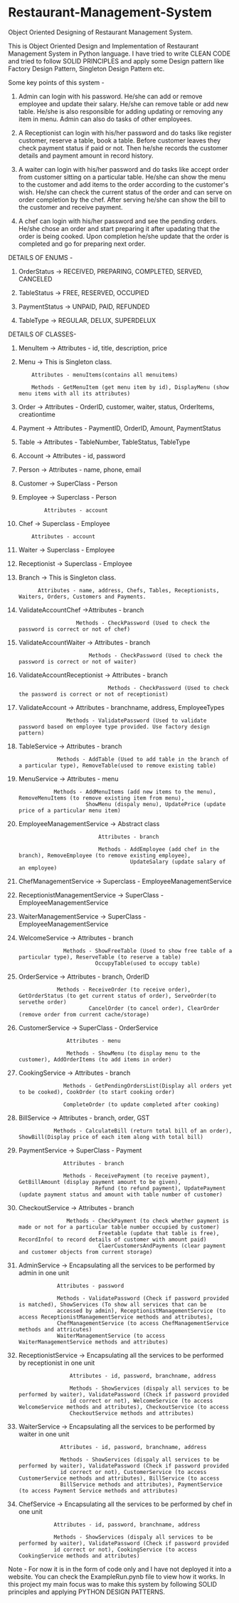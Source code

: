 # Restaurant-Management-System
Object Oriented Designing of Restaurant Management System.

This is Object Oriented Design and Implementation of Restaurant Management System in Python language. I have tried to write CLEAN CODE and tried to follow SOLID PRINCIPLES and
apply some Design pattern like Factory Design Pattern, Singleton Design Pattern etc.

Some key points of this system - 

1. Admin can login with his password. He/she can add or remove employee and update their salary. He/she can remove table or add new table. He/she is also responsible for adding    updating or removing any item in menu. Admin can also do tasks of other employees.

2. A Receptionist can login with his/her password and do tasks like register customer, reserve a table, book a table. Before customer leaves they check payment status if paid or    not. Then he/she records the customer details and payment amount in record history.

3. A waiter can login with his/her password and do tasks like accept order from customer sitting on a particular table. He/she can show the menu to the customer and add items to
   the order according to the customer's wish. He/she can check the current status of the order and can serve on order completion by the chef. After serving he/she can show the    bill to the customer and receive payment.

4. A chef can login with his/her password and see the pending orders. He/she chose an order and start preparing it after upadating that the order is being cooked. Upon       completion he/she update that the order is completed and  go for preparing next order.

DETAILS OF ENUMS -

1. OrderStatus -> RECEIVED, PREPARING, COMPLETED, SERVED, CANCELED

2. TableStatus -> FREE, RESERVED, OCCUPIED

3. PaymentStatus -> UNPAID, PAID, REFUNDED 

4. TableType -> REGULAR, DELUX, SUPERDELUX

DETAILS OF CLASSES-

1. MenuItem -> Attributes - id, title, description, price

2. Menu -> This is Singleton class.
           
           Attributes - menuItems(contains all menuitems)
           
           Methods - GetMenuItem (get menu item by id), DisplayMenu (show menu items with all its attributes)

3. Order -> Attributes - OrderID, customer, waiter, status, OrderItems, creationtime

4. Payment -> Attributes - PaymentID, OrderID, Amount, PaymentStatus

5. Table -> Attributes - TableNumber, TableStatus, TableType

6. Account -> Attributes - id, password

7. Person -> Attributes - name, phone, email

8. Customer -> SuperClass - Person

9. Employee -> Superclass - Person
               
               Attributes - account

10. Chef -> Superclass - Employee
           
            Attributes - account

11. Waiter -> Superclass - Employee

12. Receptionist -> Superclass - Employee

13. Branch -> This is Singleton class.
              
              Attributes - name, address, Chefs, Tables, Receptionists, Waiters, Orders, Customers and Payments.

14. ValidateAccountChef ->Attributes - branch
                          
                          Methods - CheckPassword (Used to check the password is correct or not of chef)

15. ValidateAccountWaiter ->  Attributes - branch
                              
                              Methods - CheckPassword (Used to check the password is correct or not of waiter)

16. ValidateAccountReceptionist ->  Attributes - branch
                                    
                                    Methods - CheckPassword (Used to check the password is correct or not of receptionist)

17. ValidateAccount -> Attributes - branchname, address, EmployeeTypes
                       
                       Methods - ValidatePassword (Used to validate password based on employee type provided. Use factory design pattern)

18. TableService -> Attributes - branch
                    
                    Methods - AddTable (Used to add table in the branch of a particular type), RemoveTable(used to remove existing table)

19. MenuService -> Attributes - menu
                   
                   Methods - AddMenuItems (add new items to the menu), RemoveMenuItems (to remove existing item from menu),
                             ShowMenu (dispaly menu), UpdatePrice (update price of a particular menu item)

20. EmployeeManagementService -> Abstract class
                                 
                                 Attributes - branch
                                 
                                 Methods - AddEmployee (add chef in the branch), RemoveEmployee (to remove existing employee),
                                           UpdateSalary (update salary of an employee)

21. ChefManagementService -> Superclass - EmployeeManagementService

22. ReceptionistManagementService -> SuperClass - EmployeeManagementService

23. WaiterManagementService -> SuperClass - EmployeeManagementService

24. WelcomeService -> Attributes - branch
                      
                      Methods - ShowFreeTable (Used to show free table of a particular type), ReserveTable (to reserve a table)
                                OccupyTable(used to occupy table)

25. OrderService -> Attributes - branch, OrderID
                    
                    Methods - ReceiveOrder (to receive order), GetOrderStatus (to get current status of order), ServeOrder(to servethe order)
                              CancelOrder (to cancel order), ClearOrder (remove order from current cache/storage)

26. CustomerService -> SuperClass - OrderService
                       
                       Attributes - menu
                       
                       Methods - ShowMenu (to display menu to the customer), AddOrderItems (to add items in order)

27. CookingService -> Attributes - branch
                      
                      Methods - GetPendingOrdersList(Display all orders yet to be cooked), CookOrder (to start cooking order) 
                      
                      CompleteOrder (to update completed after cooking)

28. BillService -> Attributes - branch, order, GST
                   
                   Methods - CalculateBill (return total bill of an order), ShowBill(Display price of each item along with total bill)

29. PaymentService -> SuperClass - Payment
                      
                      Attributes - branch
                      
                      Methods - ReceivePayment (to receive payment), GetBillAmount (display payment amount to be given),
                                Refund (to refund payment), UpdatePayment (update payment status and amount with table number of customer)

30. CheckoutService -> Attributes - branch
                       
                       Methods - CheckPayment (to check whether payment is made or not for a particular table number occupied by customer)
                                 Freetable (update that table is free), RecordInfo( to record details of customer with amount paid)
                                 ClaerCustomersAndPayments (clear payment and customer objects from current storage)

31. AdminService -> Encapsulating all the services to be performed by admin in one unit
                    
                    Attributes - password
                    
                    Methods - ValidatePassword (Check if password provided is matched), ShowServices (To show all services that can be
                    accessed by admin), ReceptionistManagementService (to access ReceptionistManagementService methods and attributes),
                    ChefManagementService (to access ChefManagementService methods and attricutes)
                    WaiterManagementService (to access WaiterManagementService methods and attributes)

32. ReceptionistService -> Encapsulating all the services to be performed by receptionist in one unit
                        
                        Attributes - id, password, branchname, address
                        
                        Methods - ShowServices (dispaly all services to be performed by waiter), ValidatePassword (Check if password provided
                        id correct or not), WelcomeService (to access WelcomeService methods and attributes), CheckoutService (to access 
                        CheckoutService methods and attributes)


33. WaiterService -> Encapsulating all the services to be performed by waiter in one unit
                     
                     Attributes - id, password, branchname, address
                     
                     Methods - ShowServices (dispaly all services to be performed by waiter), ValidatePassword (Check if password provided
                     id correct or not), CustomerService (to access CustomerService methods and attributes), BillService (to access 
                     BillService methods and attributes), PaymentService (to access Payment Service methods and attributes)

34. ChefService -> Encapsulating all the services to be performed by chef in one unit
                   
                   Attributes - id, password, branchname, address
                    
                   Methods - ShowServices (dispaly all services to be performed by waiter), ValidatePassword (Check if password provided
                   id correct or not), CookingService (to access CookingService methods and attributes)


                                

Note - For now it is in the form of code only and I have not deployed it into a website. You can check the
       ExampleRun.pynb file to view how it works. In this project my main focus was to make this system by following 
       SOLID principles and applying PYTHON DESIGN PATTERNS.
   
